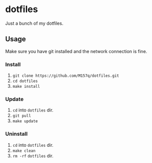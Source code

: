 # dotfiles  
Just a bunch of my dotfiles.  
  
## Usage  
Make sure you have git installed and the network connection is fine.  
  
### Install  
1. `git clone https://github.com/M157q/dotfiles.git`  
2. `cd dotfiles`  
3. `make install`  
  
### Update  
1. `cd` into `dotfiles` dir.  
2. `git pull`  
3. `make update`  
  
### Uninstall  
1. `cd` into `dotfiles` dir.  
2. `make clean`  
3. `rm -rf` `dotfiles` dir.  
